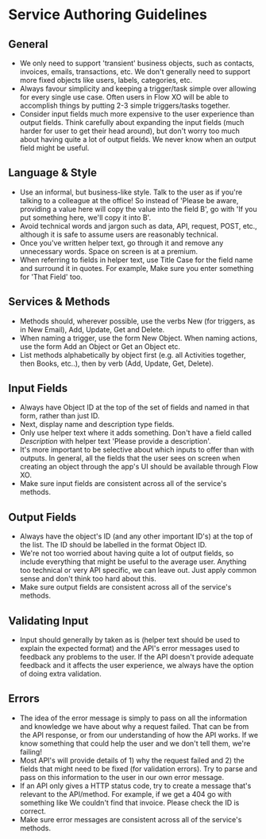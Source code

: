 # Service Authoring Guidelines

## General

- We only need to support 'transient' business objects, such as contacts, invoices, emails, transactions, etc. We don't generally need to support more fixed objects like users, labels, categories, etc.
- Always favour simplicity and keeping a trigger/task simple over allowing for every single use case. Often users in Flow XO will be able to accomplish things by putting 2-3 simple triggers/tasks together.
- Consider input fields much more expensive to the user experience than output fields. Think carefully about expanding the input fields (much harder for user to get their head around), but don't worry too much about having quite a lot of output fields. We never know when an output field might be useful.

## Language & Style

- Use an informal, but business-like style. Talk to the user as if you're talking to a colleague at the office! So instead of 'Please be aware, providing a value here will copy the value into the field B', go with 'If you put something here, we'll copy it into B'.
- Avoid technical words and jargon such as data, API, request, POST, etc., although it is safe to assume users are reasonably technical.
- Once you've written helper text, go through it and remove any unnecessary words. Space on screen is at a premium.
- When referring to fields in helper text, use Title Case for the field name and surround it in quotes. For example, Make sure you enter something for 'That Field' too.

## Services & Methods

- Methods should, wherever possible, use the verbs New (for triggers, as in New Email), Add, Update, Get and Delete.
- When naming a trigger, use the form New Object. When naming actions, use the form Add an Object or Get an Object etc.
- List methods alphabetically by object first (e.g. all Activities together, then Books, etc..), then by verb (Add, Update, Get, Delete).

## Input Fields

- Always have Object ID at the top of the set of fields and named in that form, rather than just ID.
- Next, display name and description type fields.
- Only use helper text where it adds something. Don't have a field called _Description_ with helper text 'Please provide a description'.
- It's more important to be selective about which inputs to offer than with outputs. In general, all the fields that the user sees on screen when creating an object through the app's UI should be available through Flow XO.
- Make sure input fields are consistent across all of the service's methods.

## Output Fields

- Always have the object's ID (and any other important ID's) at the top of the list. The ID should be labelled in the format Object ID.
- We're not too worried about having quite a lot of output fields, so include everything that might be useful to the average user. Anything too technical or very API specific, we can leave out. Just apply common sense and don't think too hard about this.
- Make sure output fields are consistent across all of the service's methods.

## Validating Input

- Input should generally by taken as is (helper text should be used to explain the expected format) and the API's error messages used to feedback any problems to the user. If the API doesn't provide adequate feedback and it affects the user experience, we always have the option of doing extra validation.

## Errors

- The idea of the error message is simply to pass on all the information and knowledge we have about why a request failed. That can be from the API response, or from our understanding of how the API works. If we know something that could help the user and we don't tell them, we're failing!
- Most API's will provide details of 1) why the request failed and 2) the fields that might need to be fixed (for validation errors). Try to parse and pass on this information to the user in our own error message.
- If an API only gives a HTTP status code, try to create a message that's relevant to the API/method. For example, if we get a 404 go with something like We couldn't find that invoice. Please check the ID is correct.
- Make sure error messages are consistent across all of the service's methods.
